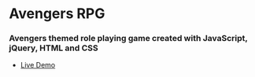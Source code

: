<h1>Avengers RPG</h1>
<h3>Avengers themed role playing game created with JavaScript, jQuery, HTML and CSS</h3>

<ul>
<li><a href="https://adam28p.github.io/unit-4-game/" target="_blank">Live Demo</a></li>
</ul>